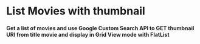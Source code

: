 

<h1>List Movies with thumbnail</h1>

<h4><p>Get a list of movies and use Google Custom Search API to GET thumbnail URI from title movie and display in Grid View mode with FlatList</p></h4>
